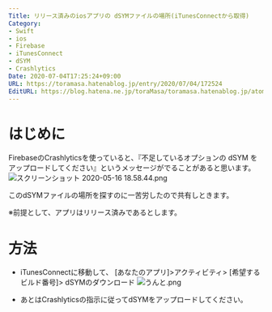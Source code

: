 ```yaml
---
Title: リリース済みのiosアプリの dSYMファイルの場所(iTunesConnectから取得)
Category:
- Swift
- ios
- Firebase
- iTunesConnect
- dSYM
- Crashlytics
Date: 2020-07-04T17:25:24+09:00
URL: https://toramasa.hatenablog.jp/entry/2020/07/04/172524
EditURL: https://blog.hatena.ne.jp/toraMasa/toramasa.hatenablog.jp/atom/entry/26006613593646548
---
```


#  はじめに
FirebaseのCrashlyticsを使っていると、『不足しているオプションの dSYM をアップロードしてください』というメッセージがでることがあると思います。
![スクリーンショット 2020-05-16 18.58.44.png](https://qiita-image-store.s3.ap-northeast-1.amazonaws.com/0/455240/95160154-5043-4157-5c96-472ed4cbdb77.png)

このdSYMファイルの場所を探すのに一苦労したので共有しときます。

※前提として、アプリはリリース済みであるとします。


#  方法
* iTunesConnectに移動して、
[あなたのアプリ]>アクティビティ> [希望するビルド番号]> dSYMのダウンロード
![うんと.png](https://qiita-image-store.s3.ap-northeast-1.amazonaws.com/0/455240/4b7311ab-9b15-3d58-969e-3c737b15c771.png)


* あとはCrashlyticsの指示に従ってdSYMをアップロードしてください。
